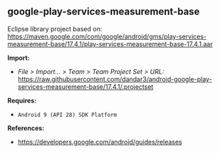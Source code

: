## google-play-services-measurement-base

Eclipse library project based on:<br/>
https://maven.google.com/com/google/android/gms/play-services-measurement-base/17.4.1/play-services-measurement-base-17.4.1.aar

**Import:**
- _File > Import... > Team > Team Project Set > URL:_<br/>
  https://raw.githubusercontent.com/dandar3/android-google-play-services-measurement-base/17.4.1/.projectset

**Requires:**
- `Android 9 (API 28) SDK Platform`

**References:**
- https://developers.google.com/android/guides/releases